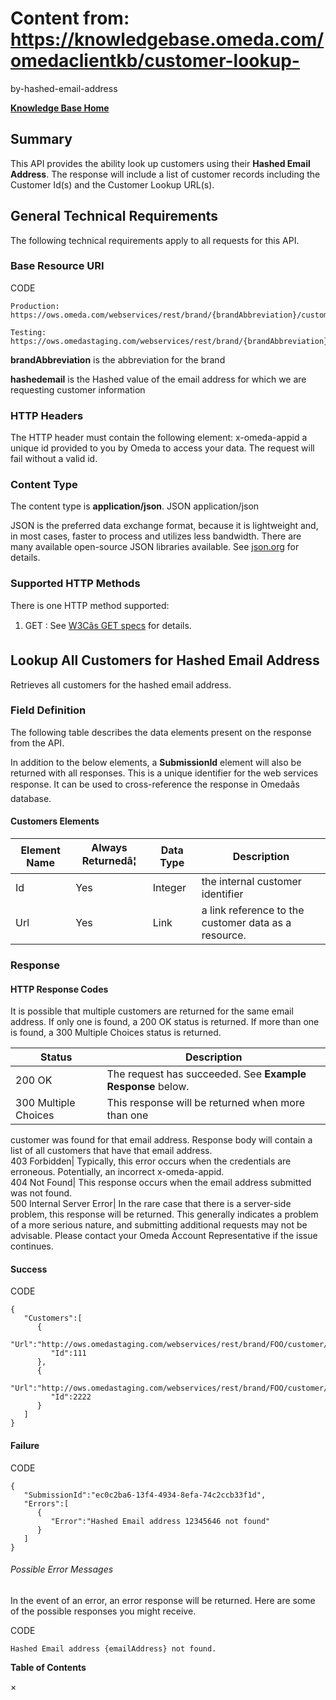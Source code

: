 # Content from: https://knowledgebase.omeda.com/omedaclientkb/customer-lookup-
by-hashed-email-address

[**Knowledge Base Home**](../omedaclientkb/)

## Summary

This API provides the ability look up customers using their **Hashed Email
Address**. The response will include a list of customer records including the
Customer Id(s) and the Customer Lookup URL(s).

## General Technical Requirements

The following technical requirements apply to all requests for this API.

### Base Resource URI

CODE

    
    
    Production: https://ows.omeda.com/webservices/rest/brand/{brandAbbreviation}/customer/hashedemail/{hashedEmailAddress}/*
    
    Testing:    https://ows.omedastaging.com/webservices/rest/brand/{brandAbbreviation}/customer/hashedemail/{hashedEmailAddress}/*  
    
    

**brandAbbreviation** is the abbreviation for the brand

**hashedemail** is the Hashed value of the email address for which we are
requesting customer information

### HTTP Headers

The HTTP header must contain the following element: x-omeda-appid a unique id
provided to you by Omeda to access your data. The request will fail without a
valid id.

### Content Type

The content type is **application/json**. JSON application/json

JSON is the preferred data exchange format, because it is lightweight and, in
most cases, faster to process and utilizes less bandwidth. There are many
available open-source JSON libraries available. See
[json.org](http://www.json.org/) for details.

### Supported HTTP Methods

There is one HTTP method supported:

  1. GET : See [W3Câs GET specs](http://www.w3.org/Protocols/rfc2616/rfc2616-sec9.html#sec9.3) for details.

## Lookup All Customers for Hashed Email Address

Retrieves all customers for the hashed email address.

### Field Definition

The following table describes the data elements present on the response from
the API.

In addition to the below elements, a **SubmissionId** element will also be
returned with all responses. This is a unique identifier for the web services
response. It can be used to cross-reference the response in Omedaâs
database.

#### Customers Elements

Element Name| Always Returnedâ¦| Data Type| Description  
---|---|---|---  
Id| Yes| Integer| the internal customer identifier  
Url| Yes| Link| a link reference to the customer data as a resource.  
  
### Response

#### HTTP Response Codes

It is possible that multiple customers are returned for the same email
address. If only one is found, a 200 OK status is returned. If more than one
is found, a 300 Multiple Choices status is returned.

Status| Description  
---|---  
200 OK| The request has succeeded. See **Example Response** below.  
300 Multiple Choices| This response will be returned when more than one
customer was found for that email address. Response body will contain a list
of all customers that have that email address.  
403 Forbidden| Typically, this error occurs when the credentials are
erroneous. Potentially, an incorrect x-omeda-appid.  
404 Not Found| This response occurs when the email address submitted was not
found.  
500 Internal Server Error| In the rare case that there is a server-side
problem, this response will be returned. This generally indicates a problem of
a more serious nature, and submitting additional requests may not be
advisable. Please contact your Omeda Account Representative if the issue
continues.  
  
#### Success

CODE

    
    
    {
       "Customers":[
          {
             "Url":"http://ows.omedastaging.com/webservices/rest/brand/FOO/customer/111/*"
             "Id":111
          },
          {
             "Url":"http://ows.omedastaging.com/webservices/rest/brand/FOO/customer/2222/*"
             "Id":2222
          }
       ]
    }
    

#### Failure

CODE

    
    
    {
       "SubmissionId":"ec0c2ba6-13f4-4934-8efa-74c2ccb33f1d",
       "Errors":[
          {
             "Error":"Hashed Email address 12345646 not found"
          }
       ]
    }
    

###### Possible Error Messages

In the event of an error, an error response will be returned. Here are some of
the possible responses you might receive.

CODE

    
    
    Hashed Email address {emailAddress} not found.

**Table of Contents**

×

